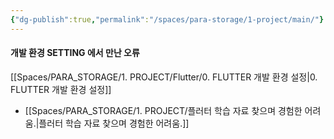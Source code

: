 ```yaml
---
{"dg-publish":true,"permalink":"/spaces/para-storage/1-project/main/"}
---
```


#### 개발 환경 SETTING 에서 만난 오류
[[Spaces/PARA_STORAGE/1. PROJECT/Flutter/0. FLUTTER 개발 환경 설정\|0. FLUTTER 개발 환경 설정]]

- [[Spaces/PARA_STORAGE/1. PROJECT/플러터 학습 자료 찾으며 경험한 어려움.\|플러터 학습 자료 찾으며 경험한 어려움.]]
